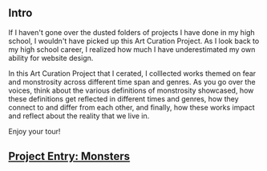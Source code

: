 ## Intro
If I haven't gone over the dusted folders of projects I have done in my high school, I wouldn't have picked up this Art Curation Project. As I look back to my high school career, I realized how much I have underestimated my own ability for website design. 

In this Art Curation Project that I cerated, I colllected works themed on fear and monstrosity across different time span and genres. As you go over the voices, think about the various definitions of monstrosity showcased, how these definitions get reflected in different times and genres, how they connect to and differ from each other, and finally, how these works impact and reflect about the reality that we live in.

Enjoy your tour!

## [Project Entry: Monsters](https://jiaop20.weebly.com/)
